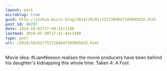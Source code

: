 ```yaml
---
layout: post
microblog: true
guid: http://joshua.micro.blog/2014/10/01/t517204647103045632.html
post_id: 40297
date: 2014-10-01T17:49:31+1100
lastmod: 2019-07-30T17:41:44+1100
type: post
url: /2014/10/01/t517204647103045632.html
---
```

Movie idea: #LiamNeeson realises the movie producers have been behind his daughter's kidnapping this whole time: Taken 4: A Fool.
